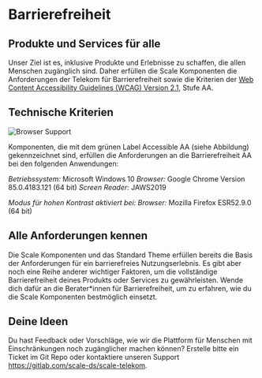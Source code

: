 # Barrierefreiheit

## Produkte und Services für alle

Unser Ziel ist es, inklusive Produkte und Erlebnisse zu schaffen, die allen Menschen zugänglich sind.
Daher erfüllen die Scale Komponenten die Anforderungen der Telekom für Barrierefreiheit sowie die Kriterien der [Web Content Accessibility Guidelines (WCAG) Version 2.1](https://www.w3.org/TR/WCAG21/), Stufe AA.

## Technische Kriterien

![Browser Support](assets/1_setup/3_scale-for-developers/aa_tag.png)

Komponenten, die mit dem grünen Label Accessible AA (siehe Abbildung) gekennzeichnet sind, erfüllen die Anforderungen an die Barrierefreiheit AA bei den folgenden Anwendungen:

*Betriebssystem:* Microsoft Windows 10
*Browser:* Google Chrome Version 85.0.4183.121 (64 bit)
*Screen Reader:* JAWS2019

*Modus für hohen Kontrast aktiviert bei:*
*Browser:* Mozilla Firefox ESR52.9.0 (64 bit)

## Alle Anforderungen kennen

Die Scale Komponenten und das Standard Theme erfüllen bereits die Basis der Anforderungen für ein barrierefreies Nutzungserlebnis. Es gibt aber noch eine Reihe anderer wichtiger Faktoren, um die vollständige Barrierefreiheit deines Produkts oder Services zu gewährleisten.
Wende dich dafür an die Berater*innen für Barrierefreiheit, um zu erfahren, wie du die Scale Komponenten bestmöglich einsetzt.

## Deine Ideen

Du hast Feedback oder Vorschläge, wie wir die Plattform für Menschen mit Einschränkungen noch zugänglicher machen können? Erstelle bitte ein Ticket im Git Repo oder kontaktiere unseren Support https://gitlab.com/scale-ds/scale-telekom.
